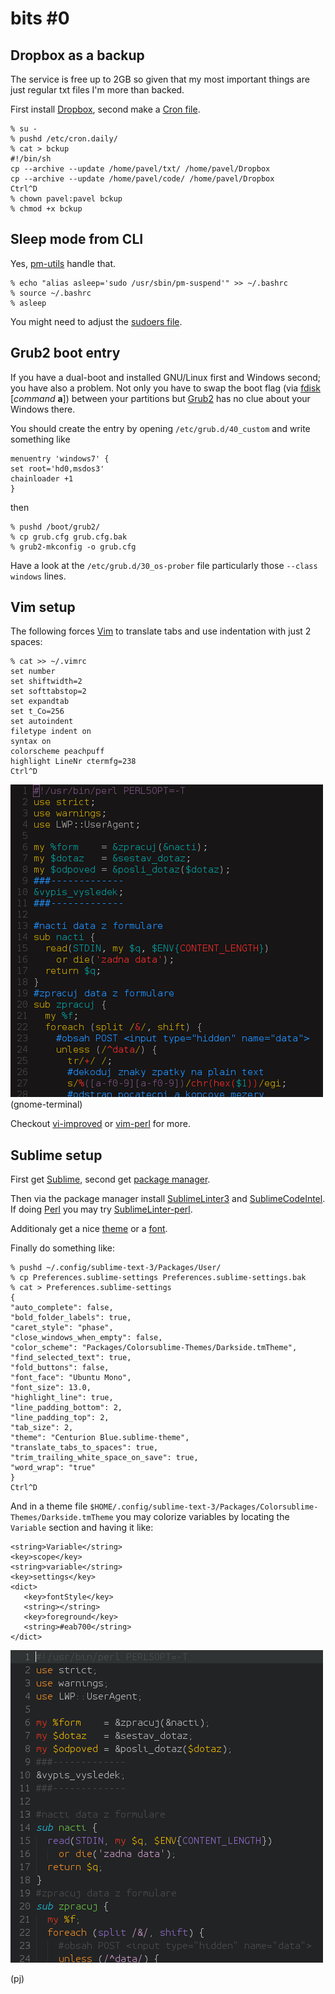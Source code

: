 bits #0
=======

## Dropbox as a backup

The service is free up to 2GB so given
that my most important things are just
regular txt files I'm more than backed.

First install [Dropbox](https://www.dropbox.com/install?os=lnx),
second make a [Cron file](http://tldp.org/LDP/lame/LAME/linux-admin-made-easy/using-cron.html).

    % su -
    % pushd /etc/cron.daily/
    % cat > bckup
    #!/bin/sh
    cp --archive --update /home/pavel/txt/ /home/pavel/Dropbox
    cp --archive --update /home/pavel/code/ /home/pavel/Dropbox
    Ctrl^D
    % chown pavel:pavel bckup 
    % chmod +x bckup

## Sleep mode from CLI

Yes, [pm-utils](http://www.google.com/search?q=pm+utils) handle that.
    
    % echo "alias asleep='sudo /usr/sbin/pm-suspend'" >> ~/.bashrc
    % source ~/.bashrc
    % asleep

You might need to adjust the [sudoers file](http://help.ubuntu.com/community/Sudoers#Shutting_Down_From_The_Console_Without_A_Password).

## Grub2 boot entry

If you have a dual-boot and installed GNU/Linux first
and Windows second; you have also a problem. Not only
you have to swap the boot flag (via [fdisk](http://www.debian.org/releases/slink/sparc/fdisk.txt)
[*command* **a**]) between your partitions
but [Grub2](http://www.gnu.org/software/grub/) has
no clue about your Windows there.

You should create the entry by opening `/etc/grub.d/40_custom`
and write something like

    menuentry 'windows7' {
    set root='hd0,msdos3'
    chainloader +1
    }

then

    % pushd /boot/grub2/
    % cp grub.cfg grub.cfg.bak
    % grub2-mkconfig -o grub.cfg

Have a look at the `/etc/grub.d/30_os-prober` file
particularly those `--class windows` lines.

## Vim setup

The following forces [Vim](http://www.vim.org/)
to translate tabs and use indentation with
just 2 spaces:

    % cat >> ~/.vimrc
    set number
    set shiftwidth=2
    set softtabstop=2
    set expandtab
    set t_Co=256
    set autoindent
    filetype indent on
    syntax on
    colorscheme peachpuff
    highlight LineNr ctermfg=238
    Ctrl^D

![Vim](m/vim.png)
(gnome-terminal)

Checkout [vi-improved](http://vi-improved.org/)
or [vim-perl](http://github.com/vim-perl/vim-perl)
for more.

## Sublime setup

First get [Sublime](http://www.sublimetext.com/3),
second get [package manager](http://sublime.wbond.net/installation). 

Then via the package manager install [SublimeLinter3](http://github.com/SublimeLinter/SublimeLinter3)
and [SublimeCodeIntel](http://github.com/SublimeCodeIntel/SublimeCodeIntel).
If doing [Perl](http://www.perl.org) you may try [SublimeLinter-perl](http://github.com/oschwald/SublimeLinter-perl).

Additionaly get a nice [theme](http://colorsublime.com/)
or a [font](http://font.ubuntu.com/).

Finally do something like:

    % pushd ~/.config/sublime-text-3/Packages/User/
    % cp Preferences.sublime-settings Preferences.sublime-settings.bak
    % cat > Preferences.sublime-settings
    {
    "auto_complete": false,
    "bold_folder_labels": true,
    "caret_style": "phase",
    "close_windows_when_empty": false,
    "color_scheme": "Packages/Colorsublime-Themes/Darkside.tmTheme",
    "find_selected_text": true,
    "fold_buttons": false,
    "font_face": "Ubuntu Mono",
    "font_size": 13.0,
    "highlight_line": true,
    "line_padding_bottom": 2,
    "line_padding_top": 2,
    "tab_size": 2,
    "theme": "Centurion Blue.sublime-theme",
    "translate_tabs_to_spaces": true,
    "trim_trailing_white_space_on_save": true,
    "word_wrap": "true"
    }
    Ctrl^D

And in a theme file `$HOME/.config/sublime-text-3/Packages/Colorsublime-Themes/Darkside.tmTheme`
you may colorize variables by locating the `Variable`
section and having it like:

    <string>Variable</string>
    <key>scope</key>
    <string>variable</string>
    <key>settings</key>
    <dict>
       <key>fontStyle</key>
       <string></string>
       <key>foreground</key>
       <string>#eab700</string>
    </dict>

![Sublime](m/sublime.png)

(pj)

